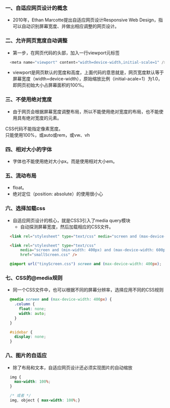 ### 一、自适应网页设计的概念

- 2010年，Ethan Marcotte提出自适应网页设计Responsive Web Design，指可以自动识别屏幕宽度、并做出相应调整的网页设计。


### 二、允许网页宽度自动调整

- 第一步，在网页代码的头部，加入一行viewport元标签

```js
  <meta name="viewport" content="width=device-width,initial-scale=1" />
```

  - viewport是网页默认的宽度和高度，上面代码的意思就是，网页宽度默认等于屏幕宽度（width=device-width），原始缩放比例（initial-acale=1）为1.0，即网页初始大小占屏幕面积的100%。

### 三、不使用绝对宽度

- 由于网页会根据屏幕宽度调整布局，所以不能使用绝对宽度的布局，也不能使用具有绝对宽度的元素。

CSS代码不能指定像素宽度。     
只能使用100%，或auto或rem，或vw、vh

### 四、相对大小的字体

- 字体也不能使用绝对大小px。而是使用相对大小em。

### 五、流动布局

- float。
- 绝对定位（position: absolute）的使用很小心

### 六、选择加载css

- 自适应网页设计的核心，就是CSS3引入了media query模块
  - 自动探测屏幕宽度，然后加载相应的CSS文件。

```html
  <link rel="stylesheet" type="text/css" media="screen and (max-device-width: 400px)" href="tinyScreen.css" />

  <link rel="stylesheet" type="text/css"
　　　　media="screen and (min-width: 400px) and (max-device-width: 600px)"
　　　　href="smallScreen.css" />
```

```css
  @import url("tinyScreen.css") screen and (max-device-width: 400px);
```

### 七、CSS的@media规则

- 同一个CSS文件中，也可以根据不同的屏幕分辨率，选择应用不同的CSS规则

```css
  @media screen and (max-device-width: 400px) {
    .column {
      float: none;
      width: auto;
    }
  }

  #sidebar {
    display: none;
  }
```

### 八、图片的自适应

- 除了布局和文本，自适应网页设计还必须实现图片的自动缩放

```css
  img {
    max-width: 100%;
  }

  /* 或者 */
  img, object { max-width: 100%;}
```
